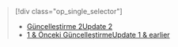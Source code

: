 > [!div class="op_single_selector"]
> * [<span data-ttu-id="594e0-101">Güncelleştirme 2</span><span class="sxs-lookup"><span data-stu-id="594e0-101">Update 2</span></span>](../articles/storsimple/storsimple-manage-volumes-u2.md)
> * [<span data-ttu-id="594e0-102">1 & Önceki Güncelleştirme</span><span class="sxs-lookup"><span data-stu-id="594e0-102">Update 1 & earlier</span></span>](../articles/storsimple/storsimple-manage-volumes.md)
> 
> 

